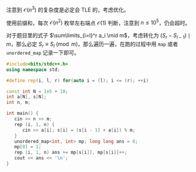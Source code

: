注意到 $\mathcal O(n^3)$ 的复杂度是必定会 TLE 的，考虑优化。

使用前缀和，每次 $\mathcal O(n^2)$ 枚举左右端点 $\mathcal O(1)$ 判断，注意到 $n\le 10^5$，仍会超时。

对于题目里的式子 $\sum\limits_{i=l}^r a_i \mid m$，考虑转化为 $(S_r-S_{l-1})\mid m$，那么必定 $S_r \equiv S_l \pmod m$，那么遍历一遍，在跑的过程中用 `map` 或者 `unordered_map` 记录一下即可。

```cpp
#include<bits/stdc++.h>
using namespace std;

#define rep(i, l, r) for(auto i = (l); i <= (r); ++i)

const int N = 1e5 + 10;
int a[N], s[N];
int n, m;

int main() {
   cin >> n >> m;
   rep (i, 1, n) {
      cin >> a[i]; s[i] = (s[i - 1] + a[i]) % m;
   } 
   unordered_map<int, int> mp; long long ans = 0; 
   mp[0] = 1;
   rep (i, 1, n) ans += mp[s[i]], mp[s[i]]++; 
   cout << ans << '\n';
}
```